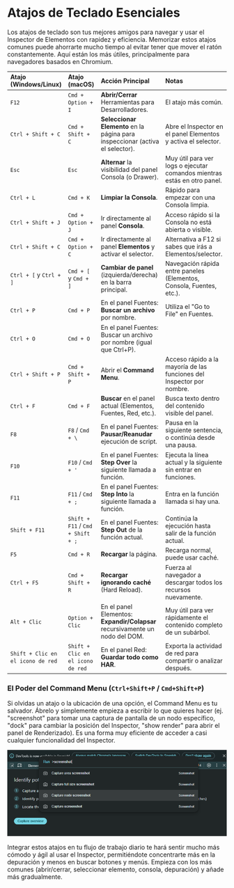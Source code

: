 # Atajos de Teclado Esenciales

Los atajos de teclado son tus mejores amigos para navegar y usar el Inspector de Elementos con rapidez y eficiencia. Memorizar estos atajos comunes puede ahorrarte mucho tiempo al evitar tener que mover el ratón constantemente. Aquí están los más útiles, principalmente para navegadores basados en Chromium.

| Atajo (Windows/Linux)     | Atajo (macOS)             | Acción Principal                                                                 | Notas                                                                 |
| :------------------------ | :------------------------ | :------------------------------------------------------------------------------- | :-------------------------------------------------------------------- |
| `F12`                     | `Cmd + Option + I`        | **Abrir/Cerrar** Herramientas para Desarrolladores.                              | El atajo más común.                                                   |
| `Ctrl + Shift + C`        | `Cmd + Shift + C`         | **Seleccionar Elemento** en la página para inspeccionar (activa el selector).    | Abre el Inspector en el panel Elementos y activa el selector.           |
| `Esc`                     | `Esc`                     | **Alternar** la visibilidad del panel Consola (o Drawer).                      | Muy útil para ver logs o ejecutar comandos mientras estás en otro panel. |
| `Ctrl + L`                | `Cmd + K`                 | **Limpiar la Consola**.                                                          | Rápido para empezar con una Consola limpia.                           |
| `Ctrl + Shift + J`        | `Cmd + Option + J`        | Ir directamente al panel **Consola**.                                            | Acceso rápido si la Consola no está abierta o visible.                 |
| `Ctrl + Shift + C`        | `Cmd + Option + C`        | Ir directamente al panel **Elementos** y activar el selector.                     | Alternativa a F12 si sabes que irás a Elementos/selector.             |
| `Ctrl + [` y `Ctrl + ]`   | `Cmd + [` y `Cmd + ]`     | **Cambiar de panel** (izquierda/derecha) en la barra principal.                 | Navegación rápida entre paneles (Elementos, Consola, Fuentes, etc.). |
| `Ctrl + P`                | `Cmd + P`                 | En el panel Fuentes: **Buscar un archivo** por nombre.                         | Utiliza el "Go to File" en Fuentes.                                  |
| `Ctrl + O`                | `Cmd + O`                 | En el panel Fuentes: Buscar un archivo por nombre (igual que Ctrl+P).          |                                                                       |
| `Ctrl + Shift + P`        | `Cmd + Shift + P`         | Abrir el **Command Menu**.                                                       | Acceso rápido a la mayoría de las funciones del Inspector por nombre. |
| `Ctrl + F`                | `Cmd + F`                 | **Buscar** en el panel actual (Elementos, Fuentes, Red, etc.).                   | Busca texto dentro del contenido visible del panel.                   |
| `F8`                      | `F8` / `Cmd + \`          | En el panel Fuentes: **Pausar/Reanudar** ejecución de script.                    | Pausa en la siguiente sentencia, o continúa desde una pausa.          |
| `F10`                     | `F10` / `Cmd + '`         | En el panel Fuentes: **Step Over** la siguiente llamada a función.               | Ejecuta la línea actual y la siguiente sin entrar en funciones.       |
| `F11`                     | `F11` / `Cmd + ;`         | En el panel Fuentes: **Step Into** la siguiente llamada a función.               | Entra en la función llamada si hay una.                               |
| `Shift + F11`             | `Shift + F11` / `Cmd + Shift + ;` | En el panel Fuentes: **Step Out** de la función actual.                          | Continúa la ejecución hasta salir de la función actual.                |
| `F5`                      | `Cmd + R`                 | **Recargar** la página.                                                          | Recarga normal, puede usar caché.                                     |
| `Ctrl + F5`               | `Cmd + Shift + R`         | **Recargar ignorando caché** (Hard Reload).                                     | Fuerza al navegador a descargar todos los recursos nuevamente.        |
| `Alt + Clic`              | `Option + Clic`           | En el panel Elementos: **Expandir/Colapsar** recursivamente un nodo del DOM.    | Muy útil para ver rápidamente el contenido completo de un subárbol.    |
| `Shift + Clic en el icono de red` | `Shift + Clic en el icono de red` | En el panel Red: **Guardar todo como HAR**.                              | Exporta la actividad de red para compartir o analizar después.        |

### El Poder del Command Menu (`Ctrl+Shift+P` / `Cmd+Shift+P`)

Si olvidas un atajo o la ubicación de una opción, el Command Menu es tu salvador. Ábrelo y simplemente empieza a escribir lo que quieres hacer (ej. "screenshot" para tomar una captura de pantalla de un nodo específico, "dock" para cambiar la posición del Inspector, "show render" para abrir el panel de Renderizado). Es una forma muy eficiente de acceder a casi cualquier funcionalidad del Inspector.

![El Command Menu del Inspector](/img/inspector-command-menu.png)

Integrar estos atajos en tu flujo de trabajo diario te hará sentir mucho más cómodo y ágil al usar el Inspector, permitiéndote concentrarte más en la depuración y menos en buscar botones y menús. Empieza con los más comunes (abrir/cerrar, seleccionar elemento, consola, depuración) y añade más gradualmente.
